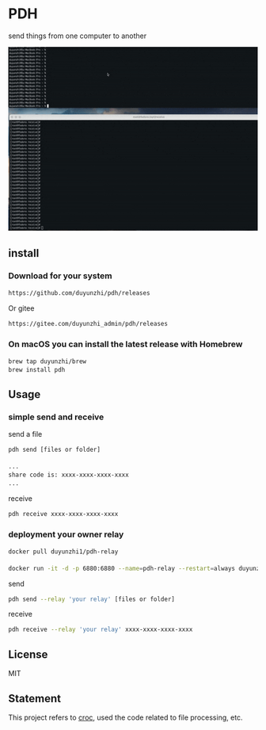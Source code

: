 # PDH

send things from one computer to another

![image](pdh_demo.gif)

## install

### Download for your system
```bash
https://github.com/duyunzhi/pdh/releases
```
Or gitee
```bash
https://gitee.com/duyunzhi_admin/pdh/releases
```

### On macOS you can install the latest release with Homebrew
```bash
brew tap duyunzhi/brew
brew install pdh
```

## Usage

### simple send and receive
send a file

```bash
pdh send [files or folder]

...
share code is: xxxx-xxxx-xxxx-xxxx
...
```

receive
```bash
pdh receive xxxx-xxxx-xxxx-xxxx
```

### deployment your owner relay

```bash
docker pull duyunzhi1/pdh-relay

docker run -it -d -p 6880:6880 --name=pdh-relay --restart=always duyunzhi1/pdh-relay
```

send
```bash
pdh send --relay 'your relay' [files or folder]
```

receive
```bash
pdh receive --relay 'your relay' xxxx-xxxx-xxxx-xxxx
```

## License
MIT

## Statement
This project refers to [croc](https://github.com/schollz/croc), used the code related to file processing, etc.